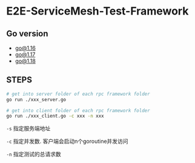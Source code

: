 # E2E-ServiceMesh-Test-Framework
## Go version
- go@1.16
- go@1.17
- go@1.18

## STEPS
```zsh
# get into server folder of each rpc framework folder
go run ./xxx_server.go

# get into client folder of each rpc framework folder
go run ./xxx_client.go -c xxx -n xxx
```
```-s``` 指定服务端地址

```-c``` 指定并发数. 客户端会启动n个goroutine并发访问

```-n``` 指定测试的总请求数
